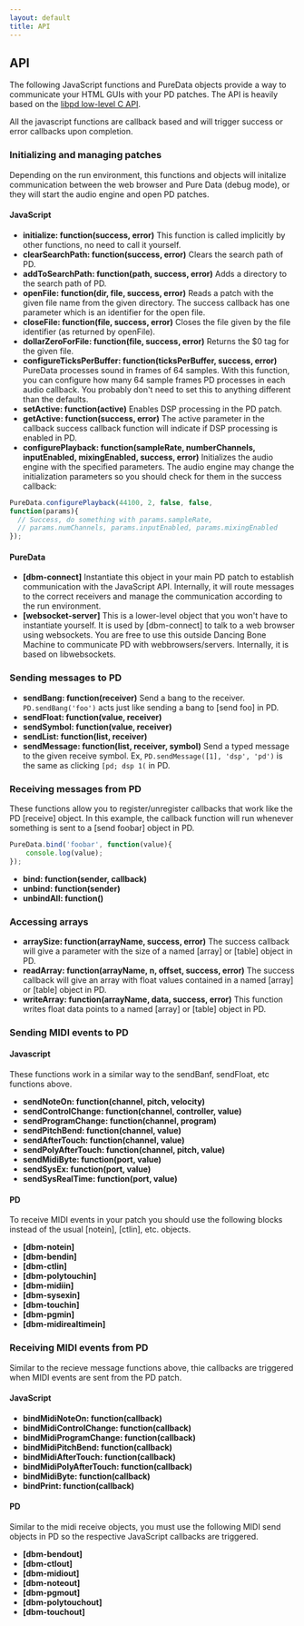```yaml
---
layout: default
title: API
---
```


## API

The following JavaScript functions and PureData objects provide a way to communicate your HTML GUIs with your PD patches. The API is heavily based on the [libpd low-level C API](https://github.com/libpd/libpd/wiki/libpd).

All the javascript functions are callback based and will trigger success or error callbacks upon completion.

### Initializing and managing patches

Depending on the run environment, this functions and objects will initalize communication between the web browser and Pure Data (debug mode), or they will start the audio engine and open PD patches.

#### JavaScript

* **initialize: function(success, error)**  This function is called implicitly by other functions, no need to call it yourself.
* **clearSearchPath: function(success, error)**  Clears the search path of PD.
* **addToSearchPath: function(path, success, error)**  Adds a directory to the search path of PD.
* **openFile: function(dir, file, success, error)**  Reads a patch with the given file name from the given directory. The success callback has one parameter which is an identifier for the open file.
* **closeFile: function(file, success, error)**  Closes the file given by the file identifier (as returned by openFile).
* **dollarZeroForFile: function(file, success, error)**  Returns the $0 tag for the given file.
* **configureTicksPerBuffer: function(ticksPerBuffer, success, error)**  PureData processes sound in frames of 64 samples. With this function, you can configure how many 64 sample frames PD processes in each audio callback. You probably don't need to set this to anything different than the defaults.
* **setActive: function(active)**  Enables DSP processing in the PD patch.
* **getActive: function(success, error)**  The active parameter in the callback success callback function will indicate if DSP processing is enabled in PD.
* **configurePlayback: function(sampleRate, numberChannels, inputEnabled, mixingEnabled, success, error)**  Initializes the audio engine with the specified parameters. The audio engine may change the initialization parameters so you should check for them in the success callback:

```js
PureData.configurePlayback(44100, 2, false, false, 
function(params){
  // Success, do something with params.sampleRate, 
  // params.numChannels, params.inputEnabled, params.mixingEnabled
});
```

#### PureData

* **[dbm-connect]**  Instantiate this object in your main PD patch to establish communication with the JavaScript API. Internally, it will route messages to the correct receivers and manage the communication according to the run environment.
* **[websocket-server]** This is a lower-level object that you won't have to instantiate yourself. It is used by [dbm-connect] to talk to a web browser using websockets. You are free to use this outside Dancing Bone Machine to communicate PD with webbrowsers/servers. Internally, it is based on libwebsockets.

### Sending messages to PD

* **sendBang: function(receiver)**  Send a bang to the receiver. `PD.sendBang('foo')` acts just like sending a bang to [send foo] in PD.
* **sendFloat: function(value, receiver)**  
* **sendSymbol: function(value, receiver)**  
* **sendList: function(list, receiver)**  
* **sendMessage: function(list, receiver, symbol)** Send a typed message to the given receive symbol. Ex, `PD.sendMessage([1], 'dsp', 'pd')` is the same as clicking `[pd; dsp 1(` in PD.

### Receiving messages from PD

These functions allow you to register/unregister callbacks that work like the PD [receive] object. In this example, the callback function will run whenever something is sent to a [send foobar] object in PD.

```js
PureData.bind('foobar', function(value){
    console.log(value);
});
```

* **bind: function(sender, callback)**  
* **unbind: function(sender)**  
* **unbindAll: function()**  

### Accessing arrays

* **arraySize: function(arrayName, success, error)**  The success callback will give a parameter with the size of a named [array] or [table] object in PD.
* **readArray: function(arrayName, n, offset, success, error)**  The success callback will give an array with float values contained in a named [array] or [table] object in PD.
* **writeArray: function(arrayName, data, success, error)**  This function writes float data points to a named [array] or [table] object in PD.

### Sending MIDI events to PD

#### Javascript

These functions work in a similar way to the sendBanf, sendFloat, etc functions above.

* **sendNoteOn: function(channel, pitch, velocity)**  
* **sendControlChange: function(channel, controller, value)**  
* **sendProgramChange: function(channel, program)**  
* **sendPitchBend: function(channel, value)**  
* **sendAfterTouch: function(channel, value)**  
* **sendPolyAfterTouch: function(channel, pitch, value)**  
* **sendMidiByte: function(port, value)**  
* **sendSysEx: function(port, value)**  
* **sendSysRealTime: function(port, value)**  

#### PD

To receive MIDI events in your patch you should use the following blocks instead of the usual [notein], [ctlin], etc. objects.

* **[dbm-notein]**
* **[dbm-bendin]**
* **[dbm-ctlin]**
* **[dbm-polytouchin]**
* **[dbm-midiin]**
* **[dbm-sysexin]**
* **[dbm-touchin]**
* **[dbm-pgmin]**
* **[dbm-midirealtimein]**

### Receiving MIDI events from PD

Similar to the recieve message functions above, thie callbacks are triggered when MIDI events are sent from the PD patch.

#### JavaScript

* **bindMidiNoteOn: function(callback)**  
* **bindMidiControlChange: function(callback)**  
* **bindMidiProgramChange: function(callback)**  
* **bindMidiPitchBend: function(callback)**  
* **bindMidiAfterTouch: function(callback)**  
* **bindMidiPolyAfterTouch: function(callback)**  
* **bindMidiByte: function(callback)**  
* **bindPrint: function(callback)**  

#### PD

Similar to the midi receive objects, you must use the following MIDI send objects in PD so the respective JavaScript callbacks are triggered.

* **[dbm-bendout]**
* **[dbm-ctlout]**
* **[dbm-midiout]**
* **[dbm-noteout]**
* **[dbm-pgmout]**
* **[dbm-polytouchout]**
* **[dbm-touchout]**

